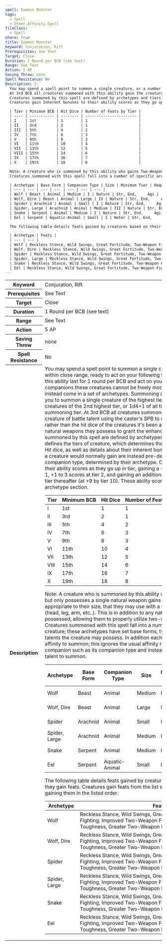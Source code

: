 ```yaml
---
spell: Summon Monster
tags:
  - Spell
  - Other-Affinity-Spell
fileClass:
  - Spell
share: true
title: Summon Monster
keyword: Conjuration, Rift
Prerequisites: See Text
Target: Close
Duration: 1 Round per BCB (see text)
Range: See Text
Action: 5 AP
Saving Throw: none
Spell Resistance: No
Description: |-
  You may spend a spell point to summon a single creature, or a number of creatures, within close range, ready to act on your following turn. Creatures summoned with this ability last for 1 round per BCB and act on your initiative. Unlike summoned companions these creatures cannot be freely modified with companion talents and instead come in a set of archetypes. Summoning a creature with this spell allows you to summon a single creature of the highest tier you may summon, 1d3 creatures of the 2nd highest tier, or 1d4+1 of all tiers below your 2nd highest summoning tier.
  At 3rd BCB all creatures summoned with this ability gain the creature of battle talent using the caster's SPB to determine the power of this talent rather than the hit dice of the creatures it's been applied to. The creature choses 2 natural weapons they possess to grant the enhancement bonus to.
  Creatures summoned by this spell are defined by archetypes and tiers. The following table defines the tiers of creature, which determines the minimum BCB to cast them, their Hit dice, as well as details about their inherent bonus progression. In addition feats a creature would normally gain are instead pre-determined based on their companion type, determined by their archetype.
  Creatures gain Inherent bonuses to their ability scores as they go up in tier, gaining a +1 to a single ability score at tier 1, +1 to 3 scores at tier 2, and gaining an additional +1 to all listed attributes every tier thereafter (at +9 by tier 10). These ability scores are listed in the creature's archetype section.

  | Tier | Minimum BCB | Hit Dice | Number of Feats by Tier |
  | ---- | ----------- | -------- | ----------------------- |
  | I    | 1st         | 1        | 1                       |
  | II   | 3rd         | 2        | 1                       |
  | III  | 5th         | 4        | 2                       |
  | IV   | 7th         | 6        | 3                       |
  | V    | 9th         | 8        | 3                       |
  | VI   | 11th        | 10       | 4                       |
  | VII  | 13th        | 12       | 5                       |
  | VIII | 15th        | 14       | 6                       |
  | IX   | 17th        | 16       | 7                       |
  | X    | 19th        | 18       | 8                       |

  Note: A creature who is summoned by this ability who gains Two-Weapon fighting but only possesses a single natural weapon gains a slam natural weapon appropriate to their size, that they may use with a single available appendage (head, leg, arm, etc..). This is in addition to any natural weapons they already possessed, allowing them to properly utilize two-weapon fighting.
  Creatures summoned with this spell fall into a number of specific archetypes of creature; these archetypes have set base forms, types, or any other specified talents the creature may possess. In addition each archetype requires its own affinity to summon; this ignores the usual affinity requirements of talents for a companion such as its companion type and instead only requires the listed affinity talent to summon.

  | Archetype | Base Form | Companion Type | Size | Minimum Tier | Required Affinity | Inherent Bonus Increases |
  | --- | --- | --- | --- | --- | --- | --- |
  | Wolf | Beast | Animal | Medium | I | Nature | Str, End,     Agi |
  | Wolf, Dire | Beast | Animal | Large | IV | Nature | Str, End,     Agi |
  | Spider | Arachnid | Animal | Small | I | Nature | Str, End,     Agi |
  | Spider, Large | Arachnid | Animal | Medium | III | Nature | Str, End,     Agi |
  | Snake | Serpent | Animal | Medium | I | Nature | Str, End,     Agi |
  | Eel | Serpent | Aquatic-Animal | Small | I | Water | Str, End,     Agi |

  The following table details feats gained by creatures based on their archetype as they gain feats. Creatures gain feats from the list starting from first to last on the list, gaining them in the listed order.

  | Archetype | Feats |
  | --- | --- |
  | Wolf | Reckless Stance, Wild Swings, Great Fortitude, Two-Weapon Fighting, Improved Two-Weapon Fighting, Lighting Reflexes, Toughness, Greater Two-Weapon Fighting. |
  | Wolf, Dire | Reckless Stance, Wild Swings, Great Fortitude, Two-Weapon Fighting, Improved Two-Weapon Fighting, Lighting Reflexes, Toughness, Greater Two-Weapon Fighting. |
  | Spider | Reckless Stance, Wild Swings, Great Fortitude, Two-Weapon Fighting, Improved Two-Weapon Fighting, Lighting Reflexes, Toughness, Greater Two-Weapon Fighting. |
  | Spider, Large | Reckless Stance, Wild Swings, Great Fortitude, Two-Weapon Fighting, Improved Two-Weapon Fighting, Lighting Reflexes, Toughness, Greater Two-Weapon Fighting. |
  | Snake | Reckless Stance, Wild Swings, Great Fortitude, Two-Weapon Fighting, Improved Two-Weapon Fighting, Lighting Reflexes, Toughness, Greater Two-Weapon Fighting. |
  | Eel | Reckless Stance, Wild Swings, Great Fortitude, Two-Weapon Fighting, Improved Two-Weapon Fighting, Lighting Reflexes, Toughness, Greater Two-Weapon Fighting. |
---
```


<p><span style="overflow-x: auto;"><table><tbody><tr><th>Keyword</th><td>Conjuration, Rift</td></tr><tr><th>Prerequisites</th><td>See Text</td></tr><tr><th>Target</th><td>Close</td></tr><tr><th>Duration</th><td>1 Round per BCB (see text)</td></tr><tr><th>Range</th><td>See Text</td></tr><tr><th>Action</th><td>5 AP</td></tr><tr><th>Saving Throw</th><td>none</td></tr><tr><th>Spell Resistance</th><td>No</td></tr><tr><th>Description</th><td>You may spend a spell point to summon a single creature, or a number of creatures, within close range, ready to act on your following turn. Creatures summoned with this ability last for 1 round per BCB and act on your initiative. Unlike summoned companions these creatures cannot be freely modified with companion talents and instead come in a set of archetypes. Summoning a creature with this spell allows you to summon a single creature of the highest tier you may summon, 1d3 creatures of the 2nd highest tier, or 1d4+1 of all tiers below your 2nd highest summoning tier.
At 3rd BCB all creatures summoned with this ability gain the creature of battle talent using the caster's SPB to determine the power of this talent rather than the hit dice of the creatures it's been applied to. The creature choses 2 natural weapons they possess to grant the enhancement bonus to.
Creatures summoned by this spell are defined by archetypes and tiers. The following table defines the tiers of creature, which determines the minimum BCB to cast them, their Hit dice, as well as details about their inherent bonus progression. In addition feats a creature would normally gain are instead pre-determined based on their companion type, determined by their archetype.
Creatures gain Inherent bonuses to their ability scores as they go up in tier, gaining a +1 to a single ability score at tier 1, +1 to 3 scores at tier 2, and gaining an additional +1 to all listed attributes every tier thereafter (at +9 by tier 10). These ability scores are listed in the creature's archetype section.
<table>
<thead>
<tr>
<th>Tier</th>
<th>Minimum BCB</th>
<th>Hit Dice</th>
<th>Number of Feats by Tier</th>
</tr>
</thead>
<tbody>
<tr>
<td>I</td>
<td>1st</td>
<td>1</td>
<td>1</td>
</tr>
<tr>
<td>II</td>
<td>3rd</td>
<td>2</td>
<td>1</td>
</tr>
<tr>
<td>III</td>
<td>5th</td>
<td>4</td>
<td>2</td>
</tr>
<tr>
<td>IV</td>
<td>7th</td>
<td>6</td>
<td>3</td>
</tr>
<tr>
<td>V</td>
<td>9th</td>
<td>8</td>
<td>3</td>
</tr>
<tr>
<td>VI</td>
<td>11th</td>
<td>10</td>
<td>4</td>
</tr>
<tr>
<td>VII</td>
<td>13th</td>
<td>12</td>
<td>5</td>
</tr>
<tr>
<td>VIII</td>
<td>15th</td>
<td>14</td>
<td>6</td>
</tr>
<tr>
<td>IX</td>
<td>17th</td>
<td>16</td>
<td>7</td>
</tr>
<tr>
<td>X</td>
<td>19th</td>
<td>18</td>
<td>8</td>
</tr>
</tbody>
</table>
<p>Note: A creature who is summoned by this ability who gains Two-Weapon fighting but only possesses a single natural weapon gains a slam natural weapon appropriate to their size, that they may use with a single available appendage (head, leg, arm, etc..). This is in addition to any natural weapons they already possessed, allowing them to properly utilize two-weapon fighting.<br>
Creatures summoned with this spell fall into a number of specific archetypes of creature; these archetypes have set base forms, types, or any other specified talents the creature may possess. In addition each archetype requires its own affinity to summon; this ignores the usual affinity requirements of talents for a companion such as its companion type and instead only requires the listed affinity talent to summon.</p>
<table>
<thead>
<tr>
<th>Archetype</th>
<th>Base Form</th>
<th>Companion Type</th>
<th>Size</th>
<th>Minimum Tier</th>
<th>Required Affinity</th>
<th>Inherent Bonus Increases</th>
</tr>
</thead>
<tbody>
<tr>
<td>Wolf</td>
<td>Beast</td>
<td>Animal</td>
<td>Medium</td>
<td>I</td>
<td>Nature</td>
<td>Str, End,     Agi</td>
</tr>
<tr>
<td>Wolf, Dire</td>
<td>Beast</td>
<td>Animal</td>
<td>Large</td>
<td>IV</td>
<td>Nature</td>
<td>Str, End,     Agi</td>
</tr>
<tr>
<td>Spider</td>
<td>Arachnid</td>
<td>Animal</td>
<td>Small</td>
<td>I</td>
<td>Nature</td>
<td>Str, End,     Agi</td>
</tr>
<tr>
<td>Spider, Large</td>
<td>Arachnid</td>
<td>Animal</td>
<td>Medium</td>
<td>III</td>
<td>Nature</td>
<td>Str, End,     Agi</td>
</tr>
<tr>
<td>Snake</td>
<td>Serpent</td>
<td>Animal</td>
<td>Medium</td>
<td>I</td>
<td>Nature</td>
<td>Str, End,     Agi</td>
</tr>
<tr>
<td>Eel</td>
<td>Serpent</td>
<td>Aquatic-Animal</td>
<td>Small</td>
<td>I</td>
<td>Water</td>
<td>Str, End,     Agi</td>
</tr>
</tbody>
</table>
<p>The following table details feats gained by creatures based on their archetype as they gain feats. Creatures gain feats from the list starting from first to last on the list, gaining them in the listed order.</p>
<table>
<thead>
<tr>
<th>Archetype</th>
<th>Feats</th>
</tr>
</thead>
<tbody>
<tr>
<td>Wolf</td>
<td>Reckless Stance, Wild Swings, Great Fortitude, Two-Weapon Fighting, Improved Two-Weapon Fighting, Lighting Reflexes, Toughness, Greater Two-Weapon Fighting.</td>
</tr>
<tr>
<td>Wolf, Dire</td>
<td>Reckless Stance, Wild Swings, Great Fortitude, Two-Weapon Fighting, Improved Two-Weapon Fighting, Lighting Reflexes, Toughness, Greater Two-Weapon Fighting.</td>
</tr>
<tr>
<td>Spider</td>
<td>Reckless Stance, Wild Swings, Great Fortitude, Two-Weapon Fighting, Improved Two-Weapon Fighting, Lighting Reflexes, Toughness, Greater Two-Weapon Fighting.</td>
</tr>
<tr>
<td>Spider, Large</td>
<td>Reckless Stance, Wild Swings, Great Fortitude, Two-Weapon Fighting, Improved Two-Weapon Fighting, Lighting Reflexes, Toughness, Greater Two-Weapon Fighting.</td>
</tr>
<tr>
<td>Snake</td>
<td>Reckless Stance, Wild Swings, Great Fortitude, Two-Weapon Fighting, Improved Two-Weapon Fighting, Lighting Reflexes, Toughness, Greater Two-Weapon Fighting.</td>
</tr>
<tr>
<td>Eel</td>
<td>Reckless Stance, Wild Swings, Great Fortitude, Two-Weapon Fighting, Improved Two-Weapon Fighting, Lighting Reflexes, Toughness, Greater Two-Weapon Fighting.</td>
</tr>
</tbody>
</table></td></tr></tbody></table></span></p>